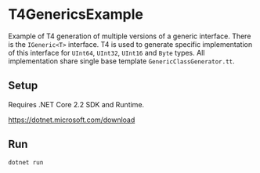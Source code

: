 # T4GenericsExample
Example of T4 generation of multiple versions of a generic interface.
There is the `IGeneric<T>` interface.
T4 is used to generate specific implementation of this interface for `UInt64`, `UInt32`, `UInt16` and `Byte` types.
All implementation share single base template `GenericClassGenerator.tt`.

## Setup
Requires .NET Core 2.2 SDK and Runtime.

https://dotnet.microsoft.com/download

## Run
```
dotnet run
```